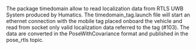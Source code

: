 The package timedomain allow to read localization data from RTLS UWB System produced by Humatics. The timedomain_tag.launch file will start an ethernet connection with the mobile tag placed onboard the vehicle and read from socket only valid localization data referred to the tag (#103). The data are converted in the PoseWithCovariance format and published in the pose_rtls topic. 
